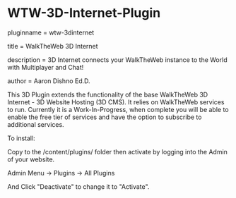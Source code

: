 # WTW-3D-Internet-Plugin

pluginname = wtw-3dinternet

title = WalkTheWeb 3D Internet

description = 3D Internet connects your WalkTheWeb instance to the World with Multiplayer and Chat!

author = Aaron Dishno Ed.D.

This 3D Plugin extends the functionality of the base WalkTheWeb 3D Internet - 3D Website Hosting (3D CMS).
It relies on WalkTheWeb services to run. Currently it is a Work-In-Progress, when complete you will be able to enable the free tier of services and have the option to subscribe to additional services.

To install:

Copy to the /content/plugins/ folder then activate by logging into the Admin of your website.

Admin Menu -> Plugins -> All Plugins

And Click "Deactivate" to change it to "Activate".
